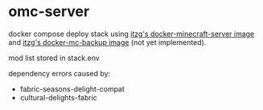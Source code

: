# omc-server
docker compose deploy stack using [itzg's docker-minecraft-server image](https://github.com/itzg/docker-minecraft-server) and [itzg's docker-mc-backup image](https://github.com/itzg/docker-mc-backup) (not yet implemented).

mod list stored in stack.env

dependency errors caused by:
- fabric-seasons-delight-compat
- cultural-delights-fabric
